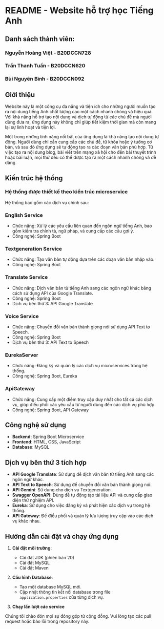 # README - Website hỗ trợ học Tiếng Anh
## Danh sách thành viên:
###  **Nguyễn Hoàng Việt** - B20DCCN728
###  **Trần Thanh Tuấn** - B20DCCN620
###  **Bùi Nguyên Bình** - B20DCCN092
## Giới thiệu

Website này là một công cụ đa năng và tiện ích cho những người muốn tạo ra nội dung tiếng Anh chất lượng cao một cách nhanh chóng và hiệu quả. Với khả năng hỗ trợ tạo nội dung và dịch tự động từ các chủ đề mà người dùng đưa ra, ứng dụng này không chỉ giúp tiết kiệm thời gian mà còn mang lại sự linh hoạt và tiện lợi.

Một trong những tính năng nổi bật của ứng dụng là khả năng tạo nội dung tự động. Người dùng chỉ cần cung cấp các chủ đề, từ khóa hoặc ý tưởng cơ bản, và sau đó ứng dụng sẽ tự động tạo ra các đoạn văn bản phù hợp. Từ việc tạo ra nội dung blog, bài viết trên mạng xã hội cho đến bài thuyết trình hoặc bài luận, mọi thứ đều có thể được tạo ra một cách nhanh chóng và dễ dàng.


## Kiến trúc hệ thống
### Hệ thống được thiết kế theo kiến trúc microservice

Hệ thống bao gồm các dịch vụ chính sau:

### English Service

-   Chức năng: Xử lý các yêu cầu liên quan đến ngôn ngữ tiếng Anh, bao gồm kiểm tra chính tả, ngữ pháp, và cung cấp các câu gợi ý.
-   Công nghệ: Spring Boot

### Textgeneration Service

-   Chức năng: Tạo văn bản tự động dựa trên các đoạn văn bản nhập vào.
-   Công nghệ: Spring Boot

### Translate Service

-   Chức năng: Dịch văn bản từ tiếng Anh sang các ngôn ngữ khác bằng cách sử dụng API của Google Translate.
-   Công nghệ: Spring Boot
-   Dịch vụ bên thứ 3: API Google Translate

### Voice Service

-   Chức năng: Chuyển đổi văn bản thành giọng nói sử dụng API Text to Speech.
-   Công nghệ: Spring Boot
-   Dịch vụ bên thứ 3: API Text to Speech

### EurekaServer

-   Chức năng: Đăng ký và quản lý các dịch vụ microservices trong hệ thống.
-   Công nghệ: Spring Boot, Eureka

### ApiGateway

-   Chức năng: Cung cấp một điểm truy cập duy nhất cho tất cả các dịch vụ, giúp điều phối các yêu cầu từ người dùng đến các dịch vụ phù hợp.
-   Công nghệ: Spring Boot, API Gateway

## Công nghệ sử dụng

-   **Backend**: Spring Boot Microservice
-   **Frontend**: HTML, CSS, JavaScript
-   **Database**: MySQL

## Dịch vụ bên thứ 3 tích hợp

-   **API Google Translate**: Sử dụng để dịch văn bản từ tiếng Anh sang các ngôn ngữ khác.
-   **API Text to Speech**: Sử dụng để chuyển đổi văn bản thành giọng nói.
-   **API Gemini**: Sử dụng cho dịch vụ Textgeneration.
-   **Swagger OpenAPI**: Dùng để tự động tạo tài liệu API và cung cấp giao diện thử nghiệm API.
-   **Eureka**: Sử dụng cho việc đăng ký và phát hiện các dịch vụ trong hệ thống.
-   **API Gateway**: Để điều phối và quản lý lưu lượng truy cập vào các dịch vụ khác nhau.

## Hướng dẫn cài đặt và chạy ứng dụng

1. **Cài đặt môi trường**:

    - Cài đặt JDK (phiên bản 20)
    - Cài đặt MySQL
    - Cài đặt Maven

2. **Cấu hình Database**:

    - Tạo một database MySQL mới.
    - Cập nhật thông tin kết nối database trong file `application.properties` của từng dịch vụ.

3. **Chạy lần lượt các service**

Chúng tôi chào đón mọi sự đóng góp từ cộng đồng. Vui lòng tạo các pull request hoặc báo lỗi trong repository này.
